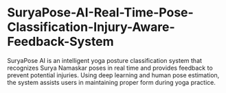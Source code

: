 # SuryaPose-AI-Real-Time-Pose-Classification-Injury-Aware-Feedback-System
SuryaPose AI is an intelligent yoga posture classification system that recognizes Surya Namaskar poses in real time and provides feedback to prevent potential injuries. Using deep learning and human pose estimation, the system assists users in maintaining proper form during yoga practice.

